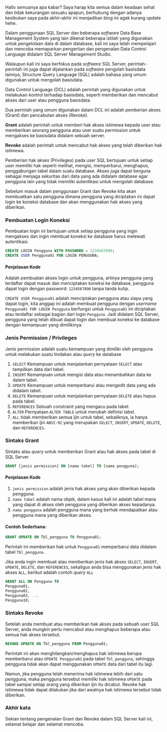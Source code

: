 Hallo semuanya apa kabar? Saya harap kita semua dalam keadaan sehat dan tidak kekurangan sesuatu apapun, berhubung dengan adanya kesibukan saya pada akhir-akhir ini menjadikan blog ini agak kurang update hehe.

Dalam penggunaan SQL Server dan beberapa *software* Data Base Management System yang lain dikenal beberapa istilah yang digunakan untuk pengelolaan data di dalam database, kali ini saya telah mempelajari dan mencoba memaparkan pengertian dan pengenalan Data Control Language didalam SQL Server Management Studio.

Walaupun kali ini saya berfokus pada *software* SQL Server, perintah-perintah ini juga dapat dijalankan pada *software* pengolah basisdata lainnya, Structure Query Language (SQL) adalah bahasa yang umum digunakan untuk mengolah basisdata.

Data Control Language (DCL) adalah perintah yang digunakan untuk melakukan kontrol terhadap basisdata, seperti memberikan dan mencabut akses dari user atau pengguna basisdata.

Dua perintah yang umum digunakan dalam DCL ini adalah pemberian akses (Grant) dan pencabutan akses (Revoke).

**Grant** adalah perintah untuk memberi hak akses istimewa kepada user atau memberikan seorang pengguna atau user suatu permission untuk mengakses ke basisdata didalam sebuah server.

**Revoke** adalah perintah untuk mencabut hak akses yang telah diberikan hak istimewa.

Pemberian hak akses (Privileges) pada user SQL bertujuan untuk setiap user memiliki hak seperti melihat, mengisi, memperbarui, menghapus, penggabungan tabel dalam suatu database. Akses juga dapat berguna sebagai menjaga sekuritas dari data yang ada didalam database agar pengguna lain yang tidak memiliki autentikasi untuk mengolah database.

Sebelum masuk dalam penggunaan Grant dan Revoke kita akan membuatkan satu pengguna dimana pengguna yang diciptakan ini dapat login ke koneksi database dan akan menggunakan hak akses yang diberikan.

### Pembuatan Login Koneksi

Pembuatan login ini bertujuan untuk setiap pengguna yang ingin mengakses dan ingin membuat koneksi ke database harus melewati autentikasi.

```sql
CREATE LOGIN Pengguna WITH PASSWORD = 1234567890;
CREATE USER Pengguna01 FOR LOGIN PENGGUNA;
```

#### Penjelasan Kode

Adalah pembuatan akses login untuk pengguna, artinya pengguna yang terdaftar dapat masuk dan menciptakan koneksi ke database, pengguna dapat login dengan password: `1234567890` tanpa tanda kutip.

`CREATE USER Pengguna01` adalah menciptakan pengguna atau siapa yang dapat login, kita anggap ini adalah membuat pengguna dengan *username* `Pengguna01 FOR LOGIN Pengguna` berfungsi untuk `Pengguna01` ini diciptakan atau terdaftar sebagai bagian dari login `Pengguna`. Jadi didalam SQL Server, pengguna yang telah dibuat dapat login dan membuat koneksi ke database dengan kemampuan yang dimilikinya.

### Jenis Permission / Privileges

Jenis permission adalah suatu kemampuan yang dimiliki oleh pengguna untuk melakukan suatu tindakan atau *query* ke database

1. `SELECT` Kemampuan untuk menjalankan pernyataan `SELECT` atau tampilkan data dari tabel.
2. `INSERT` Kemampuan untuk mengisi data atau menambahkan data ke dalam tabel.
3. `UPDATE` Kemampuan untuk memperbarui atau mengedit data yang ada didalam tabel.
4. `DELETE` Kemampuan untuk menjalankan pernyataan `DELETE` atau hapus pada tabel.
5. `REFERENCES` Sebuah constraint yang mengacu pada tabel.
6. `ALTER` Pernyataan `ALTER TABLE` untuk merubah definisi tabel.
7. `ALL` tidak memberikan semua ijin untuk tabel, sebaliknya, ia hanya memberikan ijin `ANSI-92` yang merupakan `SELECT`, `INSERT`, `UPDATE`, `DELETE`, dan `REFERENCES`.

### Sintaks Grant

Sintaks atau *query* untuk memberikan Grant atau hak akses pada tabel di SQL Server

```sql
GRANT [jenis permission] ON [nama tabel] TO [nama pengguna];
```

#### Penjelasan Kode

1. `jenis permission` adalah jenis hak akses yang akan diberikan kepada pengguna.
2. `nama tabel` adalah nama objek, dalam kasus kali ini adalah tabel mana yang dapat di akses oleh pengguna yang diberikan akses kepadanya.
3. `nama pengguna` adalah pengguna mana yang berhak mendapatkan atau pengguna mana yang diberikan akses.

#### Contoh Sederhana:

```sql
GRANT UPDATE ON Tbl_pengguna TO Pengguna01;
```

Perintah ini memberikan hak untuk `Pengguna01` memperbarui data didalam tabel `Tbl_pengguna`.

Jika anda ingin membuat atau memberikan jenis hak akses `SELECT`, `INSERT`, `UPDATE`, `DELETE`, dan `REFERENCES`, sekaligus anda bisa menggunakan jenis hak akses `ALL`, berikut adalah contoh *query* `ALL`

```sql
GRANT ALL ON Pengguna TO
Pengguna01,
Pengguna02,
Pengguna03, ...
Pengguna10;
```

### Sintaks Revoke

Setelah anda membuat atau memberikan hak akses pada sebuah user SQL Server, anda mungkin perlu mencabut atau menghapus beberapa atau semua hak akses tersebut.

```sql
REVOKE UPDATE ON Tbl_pengguna FROM Pengguna01;
```

Perintah ini akan menghilangkan/menghapus hak istimewa berupa memberbarui atau `UPDATE Pengguna01` pada tabel `Tbl_pengguna`, sehingga pengguna tidak akan dapat menggunakan `UPDATE` data dari tabel itu lagi.

Namun, jika pengguna telah menerima hak istimewa lebih dari satu pengguna, maka pengguna tersebut memiliki hak istimewa `UPDATE` pada tabel sampai setiap orang yang diberikan ijin itu dicabut. Revoke hak istimewa tidak dapat dilakukan jika dari awalnya hak istimewa tersebut tidak diberikan.

### Akhir kata

Sekian tentang pengenalan Grant dan Revoke dalam SQL Server kali ini, selamat belajar dan selamat mencoba.